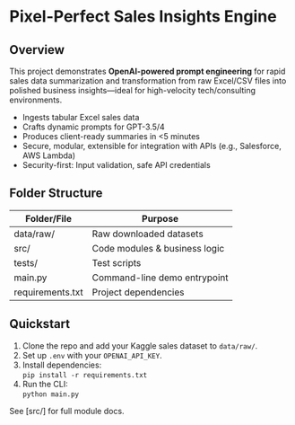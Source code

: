 # Pixel-Perfect Sales Insights Engine

## Overview

This project demonstrates **OpenAI-powered prompt engineering** for rapid sales data summarization and transformation from raw Excel/CSV files into polished business insights—ideal for high-velocity tech/consulting environments.

- Ingests tabular Excel sales data
- Crafts dynamic prompts for GPT-3.5/4
- Produces client-ready summaries in <5 minutes
- Secure, modular, extensible for integration with APIs (e.g., Salesforce, AWS Lambda)
- Security-first: Input validation, safe API credentials

## Folder Structure

| Folder/File | Purpose                       |
|-------------|------------------------------|
| data/raw/   | Raw downloaded datasets      |
| src/        | Code modules & business logic|
| tests/      | Test scripts                 |
| main.py     | Command-line demo entrypoint |
| requirements.txt | Project dependencies     |


## Quickstart

1. Clone the repo and add your Kaggle sales dataset to `data/raw/`.
2. Set up `.env` with your `OPENAI_API_KEY`.
3. Install dependencies:  
   `pip install -r requirements.txt`
4. Run the CLI:  
   `python main.py`

See [src/] for full module docs.


